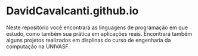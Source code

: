 # DavidCavalcanti.github.io
Neste repositório você encontrará as linguagens de programação em que estudo, como também sua prática em aplicações reais. Encontrará também alguns projetos realizados em displinas do curso de engenharia da computação na UNIVASF.
